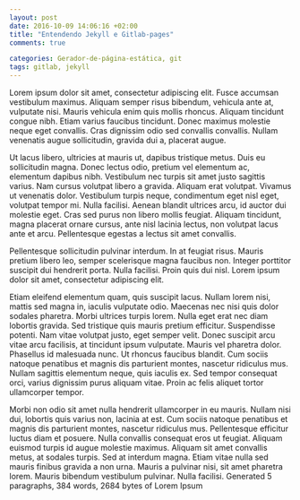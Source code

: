 ```yaml
---
layout: post
date: 2016-10-09 14:06:16 +02:00
title: "Entendendo Jekyll e Gitlab-pages"
comments: true

categories: Gerador-de-página-estática, git
tags: gitlab, jekyll 
---
```

Lorem ipsum dolor sit amet, consectetur adipiscing elit. Fusce accumsan vestibulum maximus. Aliquam semper risus bibendum, vehicula ante at, vulputate nisi. Mauris vehicula enim quis mollis rhoncus. Aliquam tincidunt congue nibh. Etiam varius faucibus tincidunt. Donec maximus molestie neque eget convallis. Cras dignissim odio sed convallis convallis. Nullam venenatis augue sollicitudin, gravida dui a, placerat augue.

Ut lacus libero, ultricies at mauris ut, dapibus tristique metus. Duis eu sollicitudin magna. Donec lectus odio, pretium vel elementum ac, elementum dapibus nibh. Vestibulum nec turpis sit amet justo sagittis varius. Nam cursus volutpat libero a gravida. Aliquam erat volutpat. Vivamus ut venenatis dolor. Vestibulum turpis neque, condimentum eget nisl eget, volutpat tempor mi. Nulla facilisi. Aenean blandit ultrices arcu, id auctor dui molestie eget. Cras sed purus non libero mollis feugiat. Aliquam tincidunt, magna placerat ornare cursus, ante nisl lacinia lectus, non volutpat lacus ante et arcu. Pellentesque egestas a lectus sit amet convallis.

Pellentesque sollicitudin pulvinar interdum. In at feugiat risus. Mauris pretium libero leo, semper scelerisque magna faucibus non. Integer porttitor suscipit dui hendrerit porta. Nulla facilisi. Proin quis dui nisl. Lorem ipsum dolor sit amet, consectetur adipiscing elit.

Etiam eleifend elementum quam, quis suscipit lacus. Nullam lorem nisi, mattis sed magna in, iaculis vulputate odio. Maecenas nec nisi quis dolor sodales pharetra. Morbi ultrices turpis lorem. Nulla eget erat nec diam lobortis gravida. Sed tristique quis mauris pretium efficitur. Suspendisse potenti. Nam vitae volutpat justo, eget semper velit. Donec suscipit arcu vitae arcu facilisis, at tincidunt ipsum vulputate. Mauris vel pharetra dolor. Phasellus id malesuada nunc. Ut rhoncus faucibus blandit. Cum sociis natoque penatibus et magnis dis parturient montes, nascetur ridiculus mus. Nullam sagittis elementum neque, quis iaculis ex. Sed tempor consequat orci, varius dignissim purus aliquam vitae. Proin ac felis aliquet tortor ullamcorper tempor.

Morbi non odio sit amet nulla hendrerit ullamcorper in eu mauris. Nullam nisi dui, lobortis quis varius non, lacinia at est. Cum sociis natoque penatibus et magnis dis parturient montes, nascetur ridiculus mus. Pellentesque efficitur luctus diam et posuere. Nulla convallis consequat eros ut feugiat. Aliquam euismod turpis id augue molestie maximus. Aliquam sit amet convallis metus, at sodales turpis. Sed at interdum magna. Etiam vitae nulla sed mauris finibus gravida a non urna. Mauris a pulvinar nisi, sit amet pharetra lorem. Mauris bibendum vestibulum pulvinar. Nulla facilisi.
Generated 5 paragraphs, 384 words, 2684 bytes of Lorem Ipsum
